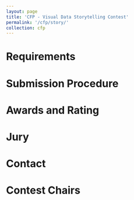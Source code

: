 ```yaml
---
layout: page
title: 'CFP - Visual Data Storytelling Contest'
permalink: '/cfp/story/'
collection: cfp
---
```


# Requirements

# Submission Procedure

# Awards and Rating

# Jury

# Contact

# Contest Chairs
